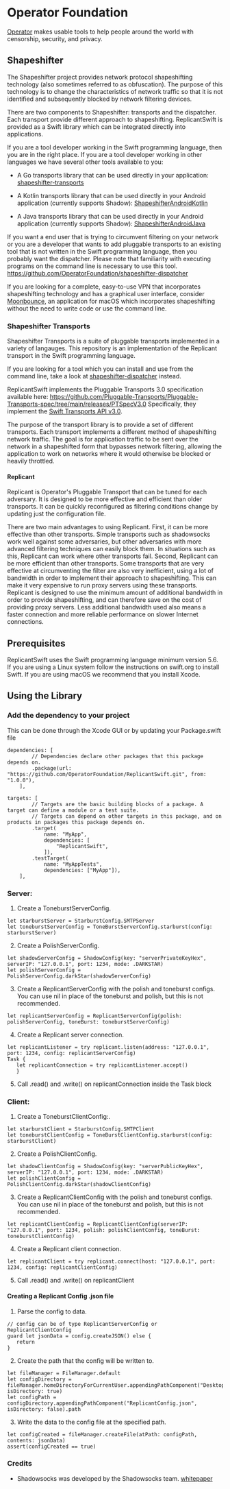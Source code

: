 # Operator Foundation

[Operator](https://operatorfoundation.org) makes usable tools to help people around the world with censorship, security, and privacy.

## Shapeshifter

The Shapeshifter project provides network protocol shapeshifting technology
(also sometimes referred to as obfuscation). The purpose of this technology is
to change the characteristics of network traffic so that it is not identified
and subsequently blocked by network filtering devices.

There are two components to Shapeshifter: transports and the dispatcher. Each
transport provide different approach to shapeshifting. ReplicantSwift is provided as a 
Swift library which can be integrated directly into applications.

If you are a tool developer working in the Swift programming language, then you
are in the right place. If you are a tool developer working in other languages we have 
several other tools available to you:

- A Go transports library that can be used directly in your application:
[shapeshifter-transports](https://github.com/OperatorFoundation/shapeshifter-transports)

- A Kotlin transports library that can be used directly in your Android application (currently supports Shadow):
[ShapeshifterAndroidKotlin](https://github.com/OperatorFoundation/ShapeshifterAndroidKotlin)

- A Java transports library that can be used directly in your Android application (currently supports Shadow):
[ShapeshifterAndroidJava](https://github.com/OperatorFoundation/ShapeshifterAndroidJava)

If you want a end user that is trying to circumvent filtering on your network or
you are a developer that wants to add pluggable transports to an existing tool
that is not written in the Swift programming language, then you probably want the
dispatcher. Please note that familiarity with executing programs on the command
line is necessary to use this tool.
<https://github.com/OperatorFoundation/shapeshifter-dispatcher>

If you are looking for a complete, easy-to-use VPN that incorporates
shapeshifting technology and has a graphical user interface, consider
[Moonbounce](https://github.com/OperatorFoundation/Moonbounce), an application for macOS which incorporates shapeshifting without
the need to write code or use the command line.

### Shapeshifter Transports

Shapeshifter Transports is a suite of pluggable transports implemented in a variety of langauges. This repository 
is an implementation of the Replicant transport in the Swift programming language. 

If you are looking for a tool which you can install and
use from the command line, take a look at [shapeshifter-dispatcher](https://github.com/OperatorFoundation/shapeshifter-dispatcher.git) instead.

ReplicantSwift implements the Pluggable Transports 3.0 specification available here:
<https://github.com/Pluggable-Transports/Pluggable-Transports-spec/tree/main/releases/PTSpecV3.0> Specifically,
they implement the [Swift Transports API v3.0](https://github.com/Pluggable-Transports/Pluggable-Transports-spec/blob/main/releases/PTSpecV3.0/Pluggable%20Transport%20Specification%20v3.0%20-%20Swift%20Transport%20API%20v3.0.md).

The purpose of the transport library is to provide a set of different
transports. Each transport implements a different method of shapeshifting
network traffic. The goal is for application traffic to be sent over the network
in a shapeshifted form that bypasses network filtering, allowing
the application to work on networks where it would otherwise be blocked or
heavily throttled.

#### Replicant
Replicant is Operator's Pluggable Transport that can be tuned for each adversary. It is designed to be more effective and efficient than older transports. It can be quickly reconfigured as filtering conditions change by updating just the configuration file.

There are two main advantages to using Replicant. First, it can be more effective than other transports. Simple transports such as shadowsocks work well against some adversaries, but other adversaries with more advanced filtering techniques can easily block them. In situations such as this, Replicant can work where other transports fail. Second, Replicant can be more efficient than other transports. Some transports that are very effective at circumventing the filter are also very inefficient, using a lot of bandwidth in order to implement their approach to shapeshifting. This can make it very expensive to run proxy servers using these transports. Replicant is designed to use the minimum amount of additional bandwidth in order to provide shapeshifting, and can therefore save on the cost of providing proxy servers. Less additional bandwidth used also means a faster connection and more reliable performance on slower Internet connections.

## Prerequisites

ReplicantSwift uses the Swift programming language minimum version 5.6. If you are using a Linux system follow the instructions on swift.org to install Swift. If you are using macOS we recommend that you install Xcode.

## Using the Library

### Add the dependency to your project

This can be done through the Xcode GUI or by updating your Package.swift file
```
dependencies: [
        // Dependencies declare other packages that this package depends on.
        .package(url: "https://github.com/OperatorFoundation/ReplicantSwift.git", from: "1.0.0"),
    ],
```

```
targets: [
        // Targets are the basic building blocks of a package. A target can define a module or a test suite.
        // Targets can depend on other targets in this package, and on products in packages this package depends on.
        .target(
            name: "MyApp",
            dependencies: [
                "ReplicantSwift",
            ]),
        .testTarget(
            name: "MyAppTests",
            dependencies: ["MyApp"]),
    ],
```

### Server:
1. Create a ToneburstServerConfig.
```
let starburstServer = StarburstConfig.SMTPServer
let toneburstServerConfig = ToneBurstServerConfig.starburst(config: starburstServer)
```

2. Create a PolishServerConfig.
```
let shadowServerConfig = ShadowConfig(key: "serverPrivateKeyHex", serverIP: "127.0.0.1", port: 1234, mode: .DARKSTAR)
let polishServerConfig = PolishServerConfig.darkStar(shadowServerConfig)
```

3. Create a ReplicantServerConfig with the polish and toneburst configs.  You can use nil in place of the toneburst and polish, but this is not recommended.
```
let replicantServerConfig = ReplicantServerConfig(polish: polishServerConfig, toneBurst: toneburstServerConfig)
```

4. Create a Replicant server connection.
```
let replicantListener = try replicant.listen(address: "127.0.0.1", port: 1234, config: replicantServerConfig)
Task {
   let replicantConnection = try replicantListener.accept()
   }
```

5. Call .read() and .write() on replicantConnection inside the Task block

### Client:
1. Create a ToneburstClientConfig:\.
```
let starburstClient = StarburstConfig.SMTPClient
let toneburstClientConfig = ToneBurstClientConfig.starburst(config: starburstClient)
```

2. Create a PolishClientConfig.
```
let shadowClientConfig = ShadowConfig(key: "serverPublicKeyHex", serverIP: "127.0.0.1", port: 1234, mode: .DARKSTAR)
let polishClientConfig = PolishClientConfig.darkStar(shadowClientConfig)
```

3. Create a ReplicantClientConfig with the polish and toneburst configs. You can use nil in place of the toneburst and polish, but this is not recommended.
```
let replicantClientConfig = ReplicantClientConfig(serverIP: "127.0.0.1", port: 1234, polish: polishClientConfig, toneBurst: toneburstClientConfig)
```

4. Create a Replicant client connection.
```
let replicantClient = try replicant.connect(host: "127.0.0.1", port: 1234, config: replicantClientConfig)
```

5. Call .read() and .write() on replicantClient

#### Creating a Replicant Config .json file
1. Parse the config to data.
```
// config can be of type ReplicantServerConfig or ReplicantClientConfig
guard let jsonData = config.createJSON() else {
   return
}
```

2. Create the path that the config will be written to.
```
let fileManager = FileManager.default
let configDirectory = fileManager.homeDirectoryForCurrentUser.appendingPathComponent("Desktop", isDirectory: true)
let configPath = configDirectory.appendingPathComponent("ReplicantConfig.json", isDirectory: false).path
```

3. Write the data to the config file at the specified path.
```
let configCreated = fileManager.createFile(atPath: configPath, contents: jsonData)
assert(configCreated == true)
```

### Credits
* Shadowsocks was developed by the Shadowsocks team. [whitepaper](https://shadowsocks.org/assets/whitepaper.pdf)
